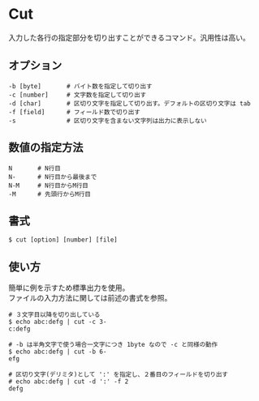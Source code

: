 # Cut

入力した各行の指定部分を切り出すことができるコマンド。汎用性は高い。

## オプション

    -b [byte]       # バイト数を指定して切り出す
    -c [number]     # 文字数を指定して切り出す
    -d [char]       # 区切り文字を指定して切り出す。デフォルトの区切り文字は tab
    -f [field]      # フィールド数で切り出す
    -s	            # 区切り文字を含まない文字列は出力に表示しない

## 数値の指定方法

    N	    # N行目
    N-	    # N行目から最後まで
    N-M	    # N行目からM行目
    -M	    # 先頭行からM行目

## 書式

    $ cut [option] [number] [file]

## 使い方

簡単に例を示すため標準出力を使用。  
ファイルの入力方法に関しては前述の書式を参照。

    # ３文字目以降を切り出している
    $ echo abc:defg | cut -c 3-
    c:defg

    # -b は半角文字で使う場合一文字につき 1byte なので -c と同様の動作
    $ echo abc:defg | cut -b 6-
    efg

    # 区切り文字(デリミタ)として ':' を指定し、２番目のフィールドを切り出す
    # echo abc:defg | cut -d ':' -f 2
    defg
